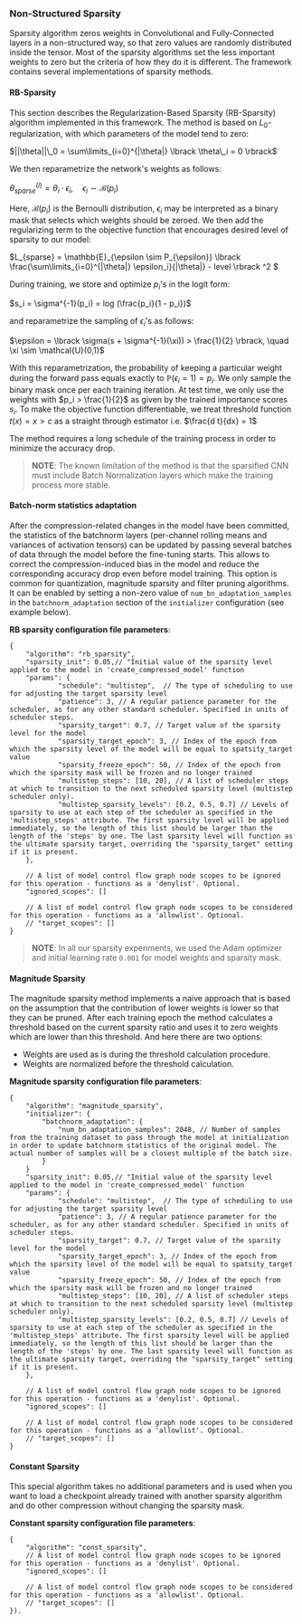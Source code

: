 ### Non-Structured Sparsity
Sparsity algorithm zeros weights in Convolutional and Fully-Connected layers in a non-structured way,
so that zero values are randomly distributed inside the tensor. Most of the sparsity algorithms set the less important weights to zero but the criteria of how they do it is different. The framework contains several implementations of sparsity methods.

#### RB-Sparsity

This section describes the Regularization-Based Sparsity (RB-Sparsity) algorithm implemented in this framework. The method is based on $L_0$-regularization, with which parameters of the model tend to zero:

$||\theta||\_0 = \sum\limits_{i=0}^{|\theta|} \lbrack \theta\_i = 0 \rbrack$

We then reparametrize the network's weights as follows:

$\theta_{sparse}^{(i)} = \theta_i \cdot \epsilon_i, \quad \epsilon_i \sim \mathcal{B}(p_i)$

Here, $\mathcal{B}(p_i)$ is the Bernoulli distribution, $\epsilon_i$ may be interpreted as a binary mask that selects which weights should be zeroed. We then add the regularizing term to the objective function that encourages desired level of sparsity to our model:

$L_{sparse} = \mathbb{E}\_{\epsilon \sim P_{\epsilon}} \lbrack \frac{\sum\limits_{i=0}^{|\theta|} \epsilon_i}{|\theta|} - level \rbrack ^2 $

During training, we store and optimize $p_i$'s in the logit form:

$s_i = \sigma^{-1}(p_i) = log (\frac{p_i}{1 - p_i})$

and reparametrize the sampling of $\epsilon_i$'s as follows:

$\epsilon = \lbrack \sigma(s + \sigma^{-1}(\xi)) > \frac{1}{2} \rbrack, \quad \xi \sim \mathcal{U}(0,1)$

With this reparametrization, the probability of keeping a particular weight during the forward pass equals exactly to $\mathbb{P}( \epsilon_i = 1) = p_i$. We only sample the binary mask once per each training iteration. At test time, we only use the weights with $p_i > \frac{1}{2}$ as given by the trained importance scores $s_i$. To make the objective function differentiable, we treat threshold function $t(x) = x > c$ as a straight through estimator i.e. $\frac{d t}{dx} = 1$

The method requires a long schedule of the training process in order to minimize the accuracy drop.

> **NOTE**: The known limitation of the method is that the sparsified CNN must include Batch Normalization layers which make the training process more stable.

#### Batch-norm statistics adaptation

After the compression-related changes in the model have been committed, the statistics of the batchnorm layers
(per-channel rolling means and variances of activation tensors) can be updated by passing several batches of data
through the model before the fine-tuning starts. This allows to correct the compression-induced bias in the model
and reduce the corresponding accuracy drop even before model training. This option is common for quantization, magnitude
sparsity and filter pruning algorithms. It can be enabled by setting a non-zero value of `num_bn_adaptation_samples` in the
`batchnorm_adaptation` section of the `initializer` configuration (see example below).

**RB sparsity configuration file parameters**:

```
{
    "algorithm": "rb_sparsity",
    "sparsity_init": 0.05,// "Initial value of the sparsity level applied to the model in 'create_compressed_model' function
    "params": {
            "schedule": "multistep",  // The type of scheduling to use for adjusting the target sparsity level
            "patience": 3, // A regular patience parameter for the scheduler, as for any other standard scheduler. Specified in units of scheduler steps.
            "sparsity_target": 0.7, // Target value of the sparsity level for the model
            "sparsity_target_epoch": 3, // Index of the epoch from which the sparsity level of the model will be equal to spatsity_target value
            "sparsity_freeze_epoch": 50, // Index of the epoch from which the sparsity mask will be frozen and no longer trained
            "multistep_steps": [10, 20], // A list of scheduler steps at which to transition to the next scheduled sparsity level (multistep scheduler only).
            "multistep_sparsity_levels": [0.2, 0.5, 0.7] // Levels of sparsity to use at each step of the scheduler as specified in the 'multistep_steps' attribute. The first sparsity level will be applied immediately, so the length of this list should be larger than the length of the 'steps' by one. The last sparsity level will function as the ultimate sparsity target, overriding the "sparsity_target" setting if it is present.
    },

    // A list of model control flow graph node scopes to be ignored for this operation - functions as a 'denylist'. Optional.
    "ignored_scopes": []

    // A list of model control flow graph node scopes to be considered for this operation - functions as a 'allowlist'. Optional.
    // "target_scopes": []
}
```

> **NOTE**: In all our sparsity experiments, we used the Adam optimizer and initial learning rate `0.001` for model weights and sparsity mask.

#### Magnitude Sparsity

The magnitude sparsity method implements a naive approach that is based on the assumption that the contribution of lower weights is lower so that they can be pruned. After each training epoch the method calculates a threshold based on the current sparsity ratio and uses it to zero weights which are lower than this threshold. And here there are two options:
- Weights are used as is during the threshold calculation procedure.
- Weights are normalized before the threshold calculation.

**Magnitude sparsity configuration file parameters**:
```
{
    "algorithm": "magnitude_sparsity",
    "initializer": {
        "batchnorm_adaptation": {
            "num_bn_adaptation_samples": 2048, // Number of samples from the training dataset to pass through the model at initialization in order to update batchnorm statistics of the original model. The actual number of samples will be a closest multiple of the batch size.
        }
    }
    "sparsity_init": 0.05,// "Initial value of the sparsity level applied to the model in 'create_compressed_model' function
    "params": {
            "schedule": "multistep",  // The type of scheduling to use for adjusting the target sparsity level
            "patience": 3, // A regular patience parameter for the scheduler, as for any other standard scheduler. Specified in units of scheduler steps.
            "sparsity_target": 0.7, // Target value of the sparsity level for the model
            "sparsity_target_epoch": 3, // Index of the epoch from which the sparsity level of the model will be equal to spatsity_target value
            "sparsity_freeze_epoch": 50, // Index of the epoch from which the sparsity mask will be frozen and no longer trained
            "multistep_steps": [10, 20], // A list of scheduler steps at which to transition to the next scheduled sparsity level (multistep scheduler only).
            "multistep_sparsity_levels": [0.2, 0.5, 0.7] // Levels of sparsity to use at each step of the scheduler as specified in the 'multistep_steps' attribute. The first sparsity level will be applied immediately, so the length of this list should be larger than the length of the 'steps' by one. The last sparsity level will function as the ultimate sparsity target, overriding the "sparsity_target" setting if it is present.
    },

    // A list of model control flow graph node scopes to be ignored for this operation - functions as a 'denylist'. Optional.
    "ignored_scopes": []

    // A list of model control flow graph node scopes to be considered for this operation - functions as a 'allowlist'. Optional.
    // "target_scopes": []
}
```

#### Constant Sparsity
This special algorithm takes no additional parameters and is used when you want to load a checkpoint already trained with another sparsity algorithm and do other compression without changing the sparsity mask.

**Constant sparsity configuration file parameters**:
```
{
    "algorithm": "const_sparsity",
    // A list of model control flow graph node scopes to be ignored for this operation - functions as a 'denylist'. Optional.
    "ignored_scopes": []

    // A list of model control flow graph node scopes to be considered for this operation - functions as a 'allowlist'. Optional.
    // "target_scopes": []
}).
```
